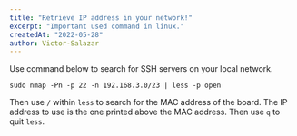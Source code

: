 ```yaml
---
title: "Retrieve IP address in your network!"
excerpt: "Important used command in linux."
createdAt: "2022-05-28"
author: Victor-Salazar
---
```

Use command below to search for SSH servers on your local network.

`sudo nmap -Pn -p 22 -n 192.168.3.0/23 | less -p open`

Then use `/` within `less` to search for the MAC address of the board.
The IP address to use is the one printed above the MAC address.
Then use `q` to quit `less`.
